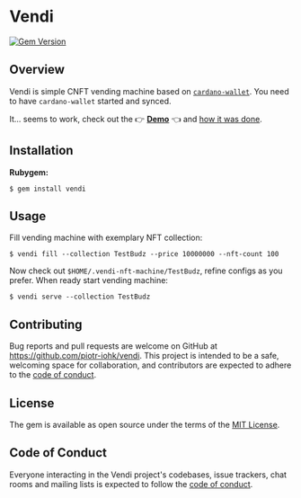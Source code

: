 # Vendi

[![Gem Version](https://badge.fury.io/rb/vendi.svg)](https://badge.fury.io/rb/vendi)

## Overview

Vendi is simple CNFT vending machine based on [`cardano-wallet`](https://github.com/input-output-hk/cardano-wallet).
You need to have `cardano-wallet` started and synced.

It... seems to work, check out the 
  👉 **[Demo](http://185.201.114.10:4321)** 👈 and [how it was done](https://github.com/piotr-iohk/vendi/tree/master/demo#how-it-was-done).

## Installation

**Rubygem:**

    $ gem install vendi

## Usage

Fill vending machine with exemplary NFT collection:

    $ vendi fill --collection TestBudz --price 10000000 --nft-count 100

Now check out `$HOME/.vendi-nft-machine/TestBudz`, refine configs as you prefer.
When ready start vending machine:

    $ vendi serve --collection TestBudz



## Contributing

Bug reports and pull requests are welcome on GitHub at https://github.com/piotr-iohk/vendi. This project is intended to be a safe, welcoming space for collaboration, and contributors are expected to adhere to the [code of conduct](https://github.com/piotr-iohk/vendi/blob/master/CODE_OF_CONDUCT.md).


## License

The gem is available as open source under the terms of the [MIT License](https://opensource.org/licenses/MIT).

## Code of Conduct

Everyone interacting in the Vendi project's codebases, issue trackers, chat rooms and mailing lists is expected to follow the [code of conduct](https://github.com/piotr-iohk/vendi/blob/master/CODE_OF_CONDUCT.md).

